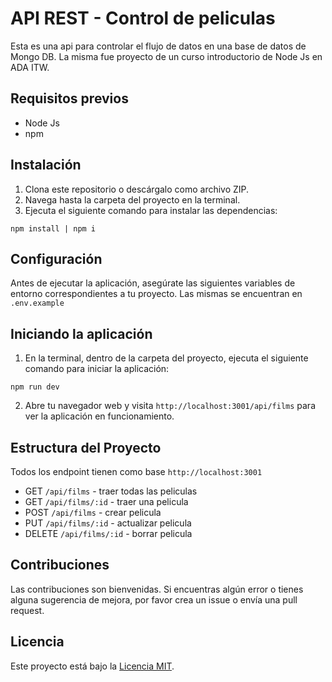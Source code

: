 # API REST - Control de peliculas

Esta es una api para controlar el flujo de datos en una base de datos de Mongo DB. La misma fue proyecto de un curso introductorio de Node Js en ADA ITW.

## Requisitos previos

- Node Js
- npm

## Instalación

1. Clona este repositorio o descárgalo como archivo ZIP.
2. Navega hasta la carpeta del proyecto en la terminal.
3. Ejecuta el siguiente comando para instalar las dependencias:

`npm install | npm i`

## Configuración

Antes de ejecutar la aplicación, asegúrate las siguientes variables de entorno correspondientes a tu proyecto. Las mismas se encuentran en `.env.example`

## Iniciando la aplicación

1. En la terminal, dentro de la carpeta del proyecto, ejecuta el siguiente comando para iniciar la aplicación:

`npm run dev`

2. Abre tu navegador web y visita `http://localhost:3001/api/films` para ver la aplicación en funcionamiento.

## Estructura del Proyecto

Todos los endpoint tienen como base `http://localhost:3001`

- GET `/api/films` - traer todas las peliculas
- GET `/api/films/:id` - traer una pelicula
- POST `/api/films` - crear pelicula
- PUT `/api/films/:id` - actualizar pelicula
- DELETE `/api/films/:id` - borrar pelicula

## Contribuciones

Las contribuciones son bienvenidas. Si encuentras algún error o tienes alguna sugerencia de mejora, por favor crea un issue o envía una pull request.

## Licencia

Este proyecto está bajo la [Licencia MIT](https://opensource.org/licenses/MIT).
